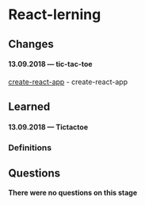 # React-lerning

## Changes

#### 13.09.2018 — tic-tac-toe
[create-react-app](https://github.com/Mikele11/React-lerning/commit/93ec21bbc7fc770a338d67c22d1c36802893e12a) - create-react-app 

## Learned

#### 13.09.2018 — Tictactoe


### Definitions


## Questions

**There were no questions on this stage**
